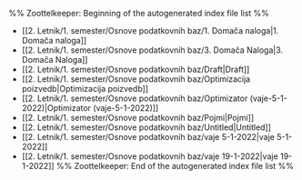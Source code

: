 %% Zoottelkeeper: Beginning of the autogenerated index file list  %%
-  [[2. Letnik/1. semester/Osnove podatkovnih baz/1. Domača naloga|1. Domača naloga]]
-  [[2. Letnik/1. semester/Osnove podatkovnih baz/3. Domača Naloga|3. Domača Naloga]]
-  [[2. Letnik/1. semester/Osnove podatkovnih baz/Draft|Draft]]
-  [[2. Letnik/1. semester/Osnove podatkovnih baz/Optimizacija poizvedb|Optimizacija poizvedb]]
-  [[2. Letnik/1. semester/Osnove podatkovnih baz/Optimizator (vaje-5-1-2022)|Optimizator (vaje-5-1-2022)]]
-  [[2. Letnik/1. semester/Osnove podatkovnih baz/Pojmi|Pojmi]]
-  [[2. Letnik/1. semester/Osnove podatkovnih baz/Untitled|Untitled]]
-  [[2. Letnik/1. semester/Osnove podatkovnih baz/vaje 5-1-2022|vaje 5-1-2022]]
-  [[2. Letnik/1. semester/Osnove podatkovnih baz/vaje 19-1-2022|vaje 19-1-2022]]
%% Zoottelkeeper: End of the autogenerated index file list  %%
